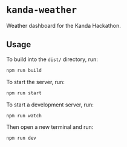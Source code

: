 # `kanda-weather`

Weather dashboard for the Kanda Hackathon.

## Usage

To build into the `dist/` directory, run:

```sh
npm run build
```

To start the server, run:

```sh
npm run start
```

To start a development server, run:

```sh
npm run watch
```

Then open a new terminal and run:

```sh
npm run dev
```
